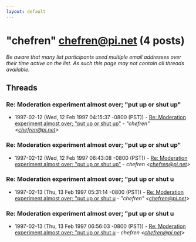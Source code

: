 ```yaml
---
layout: default
---
```


# "chefren" <chefren@pi.net> (4 posts)

_Be aware that many list participants used multiple email addresses over their time active on the list. As such this page may not contain all threads available._

## Threads

### Re: Moderation experiment almost over; "put up or shut up"
+ 1997-02-12 (Wed, 12 Feb 1997 04:15:37 -0800 (PST)) - [Re: Moderation experiment almost over; "put up or shut up"](/archive/1997/02/7cb1b3ce47d5eaf50ef351cba69a32eeb7c8b4459aae6784972ecc4521d5a110) - _"chefren" \<chefren@pi.net\>_

### Re: Moderation experiment almost over; "put up or shut up"
+ 1997-02-12 (Wed, 12 Feb 1997 06:43:08 -0800 (PST)) - [Re: Moderation experiment almost over; "put up or shut up"](/archive/1997/02/b9a9aded2f1a005c2f935ce68bebf579ffc761996e966dfff5e46663e46607e1) - _chefren \<chefren@pi.net\>_

### Re: Moderation experiment almost over; "put up or shut u
+ 1997-02-13 (Thu, 13 Feb 1997 05:31:14 -0800 (PST)) - [Re: Moderation experiment almost over; "put up or shut u](/archive/1997/02/bb128e934a0d6c603fc8345cae2fdd90778e68e7c433be999cceaeaeb338524f) - _"chefren" \<chefren@pi.net\>_

### Re: Moderation experiment almost over; "put up or shut u
+ 1997-02-13 (Thu, 13 Feb 1997 06:56:03 -0800 (PST)) - [Re: Moderation experiment almost over; "put up or shut u](/archive/1997/02/11dc0cec1ae674506027cd6ef0ddb82492fa38196ab4edb98b78d46d3ddd264d) - _chefren \<chefren@pi.net\>_

